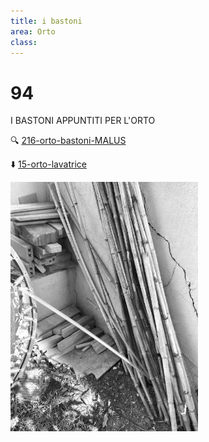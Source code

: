 ```yaml
---
title: i bastoni
area: Orto
class: 
---
```

# 94
I BASTONI APPUNTITI PER L'ORTO

🔍 [216-orto-bastoni-MALUS](216-orto-bastoni-MALUS.md)

⬇️ [15-orto-lavatrice](15-orto-lavatrice.md)

![foto_37](../_assets/preview/foto_37.jpg)
